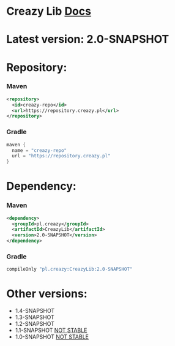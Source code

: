 # Creazy Lib [Docs](https://lib.creazy.pl)

# Latest version: 2.0-SNAPSHOT

# Repository:
### Maven
```xml
<repository>
  <id>creazy-repo</id>
  <url>https://repository.creazy.pl</url>
</repository>
```
### Gradle
```groovy
maven {
  name = "creazy-repo"
  url = "https://repository.creazy.pl"
}
```
# Dependency:
### Maven
```xml
<dependency>
  <groupId>pl.creazy</groupId>
  <artifactId>CreazyLib</artifactId>
  <version>2.0-SNAPSHOT</version>
</dependency>
```
### Gradle
```groovy
compileOnly "pl.creazy:CreazyLib:2.0-SNAPSHOT"
```

# Other versions:
- 1.4-SNAPSHOT
- 1.3-SNAPSHOT
- 1.2-SNAPSHOT
- 1.1-SNAPSHOT <u>NOT STABLE</u>
- 1.0-SNAPSHOT <u>NOT STABLE</u>
